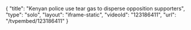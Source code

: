 {
    "title": "Kenyan police use tear gas to disperse opposition supporters",
    "type": "solo",
    "layout": "iframe-static",
    "videoId": "123186411",
    "url": "\/tvpembed\/123186411"
}